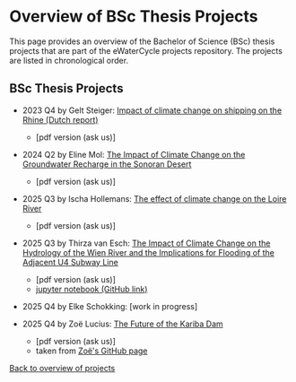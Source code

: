 # Overview of BSc Thesis Projects

This page provides an overview of the Bachelor of Science (BSc) thesis projects that are part of the eWaterCycle projects repository. 
The projects are listed in chronological order.

## BSc Thesis Projects
- 2023 Q4 by Gelt Steiger: [Impact of climate change on shipping on the Rhine (Dutch report)](https://www.ewatercycle.org/projects/main/thesis_projects/BSc/2023_Q4_GeltSteiger_CEG/BSc_GeltSteiger.html)
  - [pdf version (ask us)]
- 2024 Q2 by Eline Mol: [The Impact of Climate Change on the Groundwater Recharge in the Sonoran Desert](https://www.ewatercycle.org/projects/main/thesis_projects/BSc/2024_Q2_ElineMol_CEG/BSc_ElineMol.html)
  - [pdf version (ask us)]

- 2025 Q3 by Ischa Hollemans: [The effect of climate change on the Loire River](https://www.ewatercycle.org/projects/main/thesis_projects/BSc/2025_Q3_IschaHollemans_CEG/BSc_IschaHollemans.html)
  - [pdf version (ask us)]
- 2025 Q3 by Thirza van Esch: [The Impact of Climate Change on the Hydrology of the Wien River and the Implications for Flooding of the Adjacent U4 Subway Line](https://www.ewatercycle.org/projects/main/thesis_projects/BSc/2025_Q3_ThirzaVanEsch_CEG/BSc_ThirzaVanEsch.html)
  - [pdf version (ask us)]
  - [jupyter notebook (GitHub link)](https://github.com/eWaterCycle/projects/blob/main/book/thesis_projects/BSc/2025_Q3_ThirzaVanEsch_CEG/EINDRAPPORT/Eindrapport.ipynb)
- 2025 Q4 by Elke Schokking: [work in progress]
- 2025 Q4 by Zoë Lucius: [The Future of the Kariba Dam](https://www.ewatercycle.org/projects/main/thesis_projects/BSc/2025_Q4_ZoeLucius_CEG/BSc_ZoeLucius.html)
  - [pdf version (ask us)]
  - taken from [Zoë's GitHub page](https://github.com/zlucius/BEP-Zoe)

[Back to overview of projects](https://www.ewatercycle.org/projects/main/intro.html)


